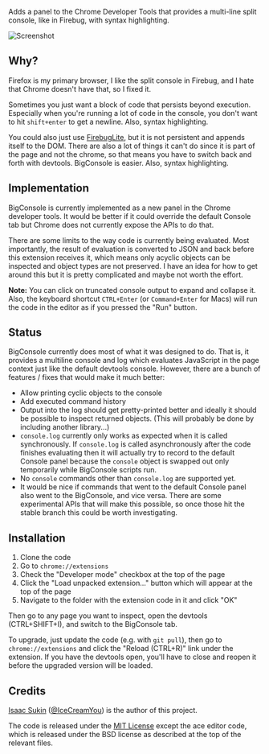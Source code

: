 Adds a panel to the Chrome Developer Tools that provides a multi-line split
console, like in Firebug, with syntax highlighting.

![Screenshot](https://raw.github.com/IceCreamYou/Chrome-BigConsole/master/screenshot.png)

## Why?

Firefox is my primary browser, I like the split console in Firebug, and I hate
that Chrome doesn't have that, so I fixed it.

Sometimes you just want a block of code that persists beyond execution.
Especially when you're running a lot of code in the console, you don't want to
hit `shift+enter` to get a newline. Also, syntax highlighting.

You could also just use [FirebugLite](https://getfirebug.com/firebuglite), but
it is not persistent and appends itself to the DOM. There are also a lot of
things it can't do since it is part of the page and not the chrome, so that
means you have to switch back and forth with devtools. BigConsole is easier.
Also, syntax highlighting.

## Implementation

BigConsole is currently implemented as a new panel in the Chrome developer
tools. It would be better if it could override the default Console tab but
Chrome does not currently expose the APIs to do that.

There are some limits to the way code is currently being evaluated. Most
importantly, the result of evaluation is converted to JSON and back before this
extension receives it, which means only acyclic objects can be inspected and
object types are not preserved. I have an idea for how to get around this but
it is pretty complicated and maybe not worth the effort.

**Note:** You can click on truncated console output to expand and collapse it.
Also, the keyboard shortcut `CTRL+Enter` (or `Command+Enter` for Macs) will run
the code in the editor as if you pressed the "Run" button.

## Status

BigConsole currently does most of what it was designed to do. That is, it
provides a multiline console and log which evaluates JavaScript in the page
context just like the default devtools console. However, there are a bunch of
features / fixes that would make it much better:

- Allow printing cyclic objects to the console
- Add executed command history
- Output into the log should get pretty-printed better and ideally it should be
  possible to inspect returned objects. (This will probably be done by including
  another library...)
- `console.log` currently only works as expected when it is called
  synchronously. If `console.log` is called asynchronously after the code
  finishes evaluating then it will actually try to record to the default
  Console panel because the `console` object is swapped out only temporarily
  while BigConsole scripts run.
- No `console` commands other than `console.log` are supported yet.
- It would be nice if commands that went to the default Console panel also went
  to the BigConsole, and vice versa. There are some experimental APIs that will
  make this possible, so once those hit the stable branch this could be
  worth investigating.

## Installation

1. Clone the code
2. Go to `chrome://extensions`
3. Check the "Developer mode" checkbox at the top of the page
4. Click the "Load unpacked extension..." button which will appear at the top
   of the page
5. Navigate to the folder with the extension code in it and click "OK"

Then go to any page you want to inspect, open the devtools (CTRL+SHIFT+I), and
switch to the BigConsole tab.

To upgrade, just update the code (e.g. with `git pull`), then go to
`chrome://extensions` and click the "Reload (CTRL+R)" link under the extension.
If you have the devtools open, you'll have to close and reopen it before the
upgraded version will be loaded.

## Credits

[Isaac Sukin](http://www.isaacsukin.com/contact)
([@IceCreamYou](https://twitter.com/IceCreamYou)) is the author of this project.

The code is released under the [MIT License](http://opensource.org/licenses/MIT)
except the ace editor code, which is released under the BSD license as described
at the top of the relevant files.
